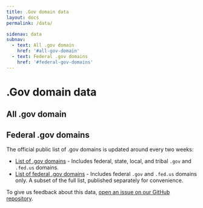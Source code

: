 ```yaml
---
title: .Gov domain data
layout: docs
permalink: /data/

sidenav: data
subnav:
  - text: All .gov domain
    href: '#all-gov-domain'
  - text: Federal .gov domains
    href: '#federal-gov-domains'
---
```


# .Gov domain data

## All .gov domain
## Federal .gov domains

The official public list of .gov domains is updated around every two weeks:

* [List of .gov domains](https://raw.githubusercontent.com/GSA/data/gh-pages/dotgov-domains/current-full.csv) - Includes federal, state, local, and tribal `.gov` and `.fed.us` domains.
* [List of federal .gov domains](https://raw.githubusercontent.com/GSA/data/gh-pages/dotgov-domains/current-federal.csv) - Includes federal `.gov` and `.fed.us` domains only. A subset of the full list, published separately for convenience.

To give us feedback about this data, [open an issue on our GitHub repository](https://github.com/gsa/data/issues).
